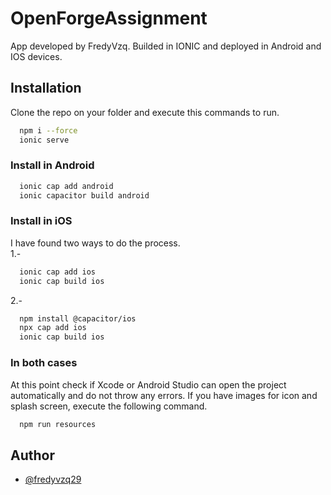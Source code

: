 
# OpenForgeAssignment

App developed by FredyVzq. Builded in IONIC and deployed in Android and IOS devices.

## Installation

Clone the repo on your folder and execute this commands to run.

```bash
  npm i --force
  ionic serve
```

### Install in Android
```bash
  ionic cap add android
  ionic capacitor build android 
```


### Install in iOS

I have found two ways to do the process.  
1.-
  ```bash
    ionic cap add ios
    ionic cap build ios
  ```
2.-
  ```bash
    npm install @capacitor/ios
    npx cap add ios
    ionic cap build ios
  ```
### In both cases
At this point check if Xcode or Android Studio can open the project automatically and do not throw any errors.
If you have images for icon and splash screen, execute the following command.

```bash
  npm run resources
```
## Author

- [@fredyvzq29](https://www.github.com/FredyVzq29)

